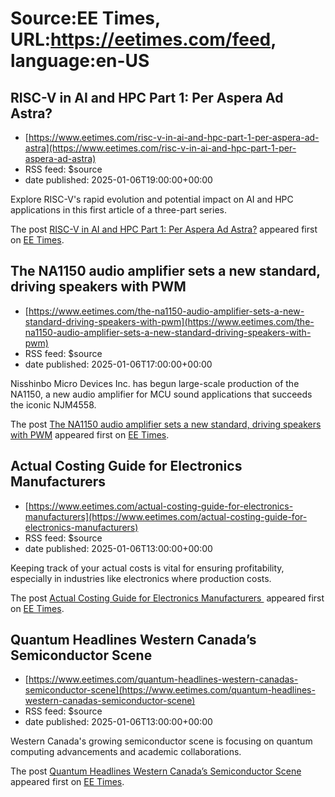 # Source:EE Times, URL:https://eetimes.com/feed, language:en-US

## RISC-V in AI and HPC Part 1: Per Aspera Ad Astra?
 - [https://www.eetimes.com/risc-v-in-ai-and-hpc-part-1-per-aspera-ad-astra](https://www.eetimes.com/risc-v-in-ai-and-hpc-part-1-per-aspera-ad-astra)
 - RSS feed: $source
 - date published: 2025-01-06T19:00:00+00:00

<p>Explore RISC-V's rapid evolution and potential impact on AI and HPC applications in this first article of a three-part series. </p>
<p>The post <a href="https://www.eetimes.com/risc-v-in-ai-and-hpc-part-1-per-aspera-ad-astra/">RISC-V in AI and HPC Part 1: Per Aspera Ad Astra?</a> appeared first on <a href="https://www.eetimes.com">EE Times</a>.</p>

## The NA1150 audio amplifier sets a new standard, driving speakers with PWM
 - [https://www.eetimes.com/the-na1150-audio-amplifier-sets-a-new-standard-driving-speakers-with-pwm](https://www.eetimes.com/the-na1150-audio-amplifier-sets-a-new-standard-driving-speakers-with-pwm)
 - RSS feed: $source
 - date published: 2025-01-06T17:00:00+00:00

<p>Nisshinbo Micro Devices Inc. has begun large-scale production of the NA1150, a new audio amplifier for MCU sound applications that succeeds the iconic NJM4558.</p>
<p>The post <a href="https://www.eetimes.com/the-na1150-audio-amplifier-sets-a-new-standard-driving-speakers-with-pwm/">The NA1150 audio amplifier sets a new standard, driving speakers with PWM</a> appeared first on <a href="https://www.eetimes.com">EE Times</a>.</p>

## Actual Costing Guide for Electronics Manufacturers
 - [https://www.eetimes.com/actual-costing-guide-for-electronics-manufacturers](https://www.eetimes.com/actual-costing-guide-for-electronics-manufacturers)
 - RSS feed: $source
 - date published: 2025-01-06T13:00:00+00:00

<p>Keeping track of your actual costs is vital for ensuring profitability, especially in industries like electronics where production costs.</p>
<p>The post <a href="https://www.eetimes.com/actual-costing-guide-for-electronics-manufacturers/">Actual Costing Guide for Electronics Manufacturers </a> appeared first on <a href="https://www.eetimes.com">EE Times</a>.</p>

## Quantum Headlines Western Canada’s Semiconductor Scene
 - [https://www.eetimes.com/quantum-headlines-western-canadas-semiconductor-scene](https://www.eetimes.com/quantum-headlines-western-canadas-semiconductor-scene)
 - RSS feed: $source
 - date published: 2025-01-06T13:00:00+00:00

<p>Western Canada's growing semiconductor scene is focusing on quantum computing advancements and academic collaborations.</p>
<p>The post <a href="https://www.eetimes.com/quantum-headlines-western-canadas-semiconductor-scene/">Quantum Headlines Western Canada’s Semiconductor Scene</a> appeared first on <a href="https://www.eetimes.com">EE Times</a>.</p>

